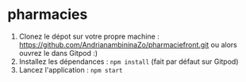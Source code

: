 # pharmacies

1. Clonez le dépot sur votre propre machine : https://github.com/AndrianambininaZo/pharmaciefront.git ou alors ouvrez le dans Gitpod :)
2. Installez les dépendances : `npm install` (fait par défaut sur Gitpod)
3. Lancez l'application : `npm start`
